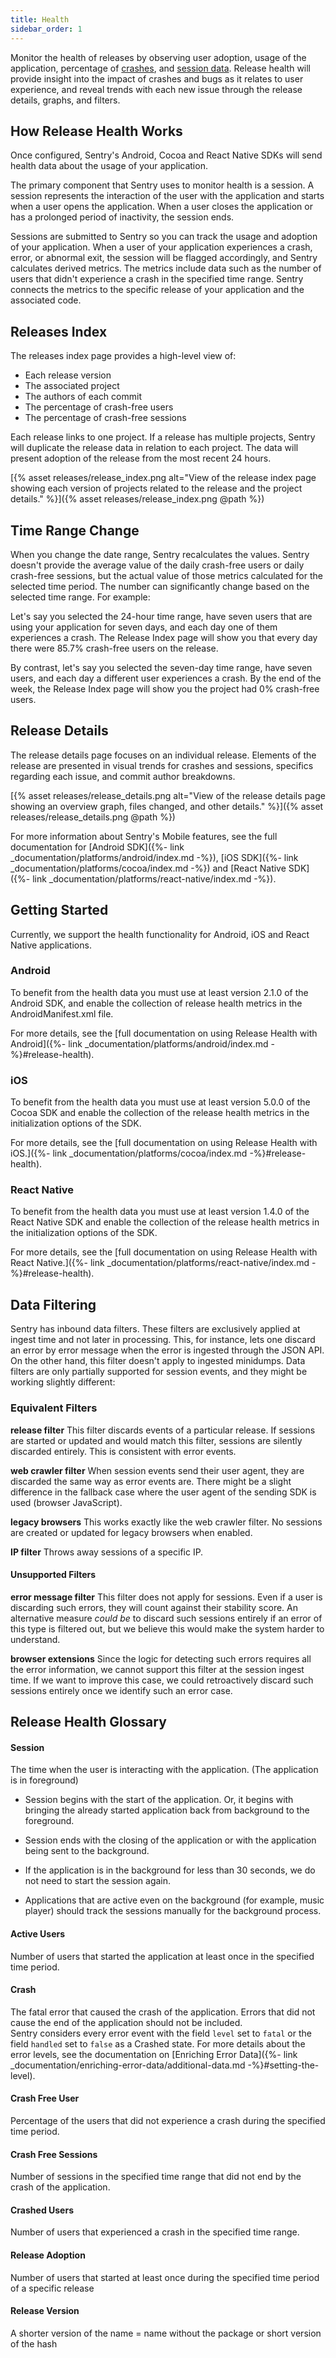 ```yaml
---
title: Health
sidebar_order: 1
---
```


Monitor the health of releases by observing user adoption, usage of the application, percentage of [crashes](#crash), and [session data](#session). Release health will provide insight into the impact of crashes and bugs as it relates to user experience, and reveal trends with each new issue through the release details, graphs, and filters.

## How Release Health Works

Once configured, Sentry's Android, Cocoa and React Native SDKs will send health data about the usage of your application.

The primary component that Sentry uses to monitor health is a session. A session represents the interaction of the user with the application and starts when a user opens the application. When a user closes the application or has a prolonged period of inactivity, the session ends.

Sessions are submitted to Sentry so you can track the usage and adoption of your application. When a user of your application experiences a crash, error, or abnormal exit, the session will be flagged accordingly, and Sentry calculates derived metrics. The metrics include data such as the number of users that didn't experience a crash in the specified time range. Sentry connects the metrics to the specific release of your application and the associated code.

## Releases Index

The releases index page provides a high-level view of:

- Each release version
- The associated project
- The authors of each commit
- The percentage of crash-free users
- The percentage of crash-free sessions

Each release links to one project. If a release has multiple projects, Sentry will duplicate the release data in relation to each project. The data will present adoption of the release from the most recent 24 hours.

[{% asset releases/release_index.png alt="View of the release index page showing each version of projects related to the release and the project details." %}]({% asset releases/release_index.png @path %})

## Time Range Change

When you change the date range, Sentry recalculates the values. Sentry doesn't provide the average value of the daily crash-free users or daily crash-free sessions, but the actual value of those metrics calculated for the selected time period. The number can significantly change based on the selected time range. For example:

Let's say you selected the 24-hour time range, have seven users that are using your application for seven days, and each day one of them experiences a crash. The Release Index page will show you that every day there were 85.7% crash-free users on the release.

By contrast, let's say you selected the seven-day time range, have seven users, and each day a different user experiences a crash. By the end of the week, the Release Index page will show you the project had 0% crash-free users.

## Release Details

The release details page focuses on an individual release. Elements of the release are presented in visual trends for crashes and sessions, specifics regarding each issue, and commit author breakdowns.

[{% asset releases/release_details.png alt="View of the release details page showing an overview graph, files changed, and other details." %}]({% asset releases/release_details.png @path %})

For more information about Sentry's Mobile features, see the full documentation for [Android SDK]({%- link _documentation/platforms/android/index.md -%}), [iOS SDK]({%- link _documentation/platforms/cocoa/index.md -%}) and
[React Native SDK]({%- link _documentation/platforms/react-native/index.md -%}).

## Getting Started

Currently, we support the health functionality for Android, iOS and React Native applications.

### Android

To benefit from the health data you must use at least version 2.1.0 of the Android SDK, and enable the collection of release health metrics in the AndroidManifest.xml file.

For more details, see the [full documentation on using Release Health with Android]({%- link _documentation/platforms/android/index.md -%}#release-health).

### iOS
To benefit from the health data you must use at least version 5.0.0 of the Cocoa SDK and enable the collection of the release health metrics in the initialization options of the SDK.

For more details, see the [full documentation on using Release Health with iOS.]({%- link _documentation/platforms/cocoa/index.md -%}#release-health).

### React Native
To benefit from the health data you must use at least version 1.4.0 of the React Native SDK and enable the collection of the release health metrics in the initialization options of the SDK.

For more details, see the [full documentation on using Release Health with React Native.]({%- link _documentation/platforms/react-native/index.md -%}#release-health).

## Data Filtering

Sentry has inbound data filters. These filters are exclusively applied at ingest time and not later in processing. This, for instance, lets one discard an error by error message when the error is ingested through the JSON API. On the other hand, this filter doesn't apply to ingested minidumps.
Data filters are only partially supported for session events, and they might be working slightly different:

### Equivalent Filters

**release filter**
This filter discards events of a particular release. If sessions are started or updated and would match this filter, sessions are silently discarded entirely. This is consistent with error events.

**web crawler filter**
When session events send their user agent, they are discarded the same way as error events are. There might be a slight difference in the fallback case where the user agent of the sending SDK is used (browser JavaScript).

**legacy browsers**
This works exactly like the web crawler filter. No sessions are created or updated for legacy browsers when enabled.

**IP filter**
Throws away sessions of a specific IP.

#### Unsupported Filters

**error message filter**
This filter does not apply for sessions. Even if a user is discarding such errors, they will count against their stability score. An alternative measure *could be* to discard such sessions entirely if an error of this type is filtered out, but we believe this would make the system harder to understand.

**browser extensions**
Since the logic for detecting such errors requires all the error information, we cannot support this filter at the session ingest time. If we want to improve this case, we could retroactively discard such sessions entirely once we identify such an error case.

## Release Health Glossary

#### Session

The time when the user is interacting with the application. (The application is in foreground)

- Session begins with the start of the application. Or, it begins with bringing the already started application back from background to the foreground.

- Session ends with the closing of the application or with the application being sent to the background.

- If the application is in the background for less than 30 seconds, we do not need to start the session again.

- Applications that are active even on the background (for example, music player) should track the sessions manually for the background process.

#### Active Users

Number of users that started the application at least once in the specified time period.

#### Crash

The fatal error that caused the crash of the application. Errors that did not cause the end of the application should not be included.  
Sentry considers every error event with the field `level` set to `fatal` or the field `handled` set to `false` as a Crashed state.
For more details about the error levels, see the documentation on [Enriching Error Data]({%- link _documentation/enriching-error-data/additional-data.md -%}#setting-the-level). 

#### Crash Free User

Percentage of the users that did not experience a crash during the specified time period.

#### Crash Free Sessions

Number of sessions in the specified time range that did not end by the crash of the application.

#### Crashed Users

Number of users that experienced a crash in the specified time range.

#### Release Adoption

Number of users that started at least once during the specified time period of a specific release

#### Release Version

A shorter version of the name = name without the package or short version of the hash
